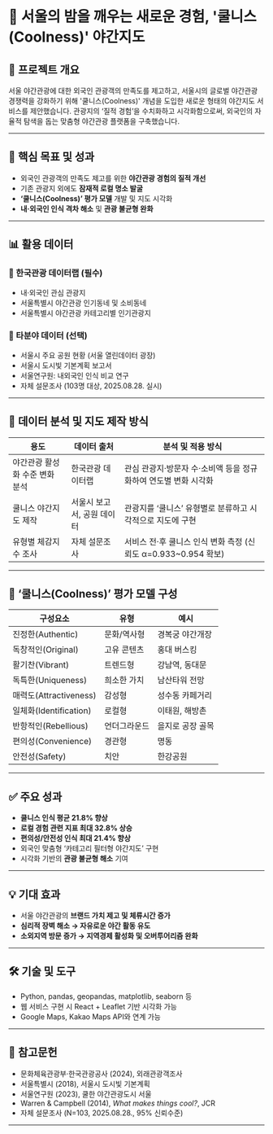 # 🌙 서울의 밤을 깨우는 새로운 경험, **'쿨니스(Coolness)' 야간지도**

## 📌 프로젝트 개요
서울 야간관광에 대한 외국인 관광객의 만족도를 제고하고, 서울시의 글로벌 야간관광 경쟁력을 강화하기 위해 '쿨니스(Coolness)' 개념을 도입한 새로운 형태의 야간지도 서비스를 제안했습니다. 관광지의 ‘질적 경험’을 수치화하고 시각화함으로써, 외국인의 자율적 탐색을 돕는 맞춤형 야간관광 플랫폼을 구축했습니다.

---

## 🧠 핵심 목표 및 성과

- 외국인 관광객의 만족도 제고를 위한 **야간관광 경험의 질적 개선**
- 기존 관광지 외에도 **잠재적 로컬 명소 발굴**
- **‘쿨니스(Coolness)’ 평가 모델** 개발 및 지도 시각화
- **내·외국인 인식 격차 해소** 및 **관광 불균형 완화**

---

## 📊 활용 데이터

### 📌 한국관광 데이터랩 (필수)
- 내·외국인 관심 관광지
- 서울특별시 야간관광 인기동네 및 소비동네
- 서울특별시 야간관광 카테고리별 인기관광지

### 📌 타분야 데이터 (선택)
- 서울시 주요 공원 현황 (서울 열린데이터 광장)
- 서울시 도시빛 기본계획 보고서
- 서울연구원: 내외국인 인식 비교 연구
- 자체 설문조사 (103명 대상, 2025.08.28. 실시)

---

## 📐 데이터 분석 및 지도 제작 방식

| 용도 | 데이터 출처 | 분석 및 적용 방식 |
|------|--------------|------------------|
| 야간관광 활성화 수준 변화 분석 | 한국관광 데이터랩 | 관심 관광지·방문자 수·소비액 등을 정규화하여 연도별 변화 시각화 |
| 쿨니스 야간지도 제작 | 서울시 보고서, 공원 데이터 | 관광지를 ‘쿨니스’ 유형별로 분류하고 시각적으로 지도에 구현 |
| 유형별 체감지수 조사 | 자체 설문조사 | 서비스 전·후 쿨니스 인식 변화 측정 (신뢰도 α=0.933~0.954 확보) |

---

## 🧪 ‘쿨니스(Coolness)’ 평가 모델 구성

| 구성요소 | 유형 | 예시 |
|----------|------|------|
| 진정한(Authentic) | 문화/역사형 | 경복궁 야간개장 |
| 독창적인(Original) | 고유 콘텐츠 | 홍대 버스킹 |
| 활기찬(Vibrant) | 트렌드형 | 강남역, 동대문 |
| 독특한(Uniqueness) | 희소한 가치 | 남산타워 전망 |
| 매력도(Attractiveness) | 감성형 | 성수동 카페거리 |
| 일체화(Identification) | 로컬형 | 이태원, 해방촌 |
| 반항적인(Rebellious) | 언더그라운드 | 을지로 공장 골목 |
| 편의성(Convenience) | 경관형 | 명동 |
| 안전성(Safety) | 치안 | 한강공원 |

---

## ✅ 주요 성과

- **쿨니스 인식 평균 21.8% 향상**  
- **로컬 경험 관련 지표 최대 32.8% 상승**  
- **편의성/안전성 인식 최대 21.4% 향상**  
- 외국인 맞춤형 ‘카테고리 필터형 야간지도’ 구현  
- 시각화 기반의 **관광 불균형 해소** 기여

---

## 💡 기대 효과

- 서울 야간관광의 **브랜드 가치 제고 및 체류시간 증가**
- **심리적 장벽 해소 → 자유로운 야간 활동 유도**
- **소외지역 방문 증가 → 지역경제 활성화 및 오버투어리즘 완화**

---

## 🛠 기술 및 도구

- Python, pandas, geopandas, matplotlib, seaborn 등
- 웹 서비스 구현 시 React + Leaflet 기반 시각화 가능
- Google Maps, Kakao Maps API와 연계 가능

---

## 🧾 참고문헌

- 문화체육관광부·한국관광공사 (2024), 외래관광객조사  
- 서울특별시 (2018), 서울시 도시빛 기본계획  
- 서울연구원 (2023), 쿨한 야간관광도시 서울  
- Warren & Campbell (2014), *What makes things cool?*, JCR  
- 자체 설문조사 (N=103, 2025.08.28., 95% 신뢰수준)

---
